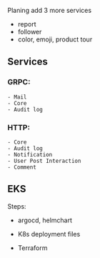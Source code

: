 Planing add 3 more services
- report
- follower
- color, emoji, product tour
## Services

### GRPC:
	- Mail
	- Core
	- Audit log

### HTTP:
	- Core
	- Audit log
	- Notification
	- User Post Interaction
	- Comment



## EKS

Steps:

- argocd, helmchart

- K8s deployment files
- Terraform